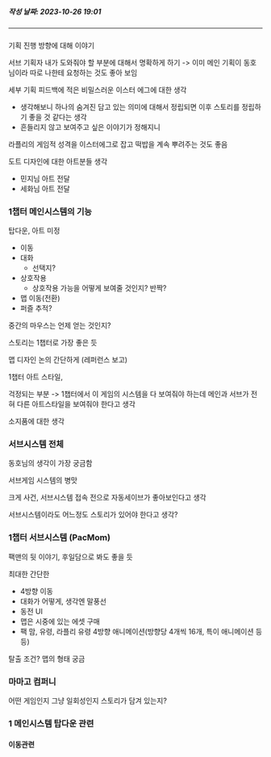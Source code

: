##### 작성 날짜: 2023-10-26 19:01
---

### 

기획 진행 방향에 대해 이야기

서브 기획자 내가 도와줘야 할 부분에 대해서 명확하게 하기 -> 이미 메인 기획이 동호님이라 따로 나한테 요청하는 것도 좋아 보임

세부 기획 피드백에 적은 비밀스러운 이스터 에그에 대한 생각

- 생각해보니 하나의 숨겨진 담고 있는 의미에 대해서 정립되면 이후 스토리를 정립하기 좋을 것 같다는 생각
- 흔들리지 않고 보여주고 싶은 이야기가 정해지니

라플리의 게임적 성격을 이스터에그로 잡고 떡밥을 계속 뿌려주는 것도 좋음

도트 디자인에 대한 아트분들 생각

- 민지님 아트 전달
- 세화님 아트 전달

### 1챕터 메인시스템의 기능

탑다운, 아트 미정

- 이동
- 대화
	- 선택지?
- 상호작용
	- 상호작용 가능을 어떻게 보여줄 것인지? 반짝?
- 맵 이동(전환)
- 퍼즐 추적?

중간의 마우스는 언제 얻는 것인지?

스토리는 1챕터로 가장 좋은 듯

맵 디자인 논의 간단하게 (레퍼런스 보고)

1챕터 아트 스타일,

걱정되는 부분 -> 1챕터에서 이 게임의 시스템을 다 보여줘야 하는데 메인과 서브가 전혀 다른 아트스타일을 보여줘야 한다고 생각

소지품에 대한 생각
### 서브시스템 전체

동호님의 생각이 가장 궁금함

서브게임 시스템의 병맛

크게 사건, 서브시스템 접속 전으로 자동세이브가 좋아보인다고 생각

서브시스템이라도 어느정도 스토리가 있어야 한다고 생각?

### 1챕터 서브시스템 (PacMom)

팩맨의 뒷 이야기, 후일담으로 봐도 좋을 듯

최대한 간단한

- 4방향 이동
- 대화가 어떻게, 생각엔 말풍선
- 동전 UI
- 맵은 시중에 있는 에셋 구매
- 팩 맘, 유령, 라플리 유령 4방향 애니메이션(방향당 4개씩 16개, 특이 애니메이션 등등)

탈출 조건? 맵의 형태 궁금

### 마마고 컴퍼니

어떤 게임인지 그냥 일회성인지 스토리가 담겨 있는지?


###  1 메인시스템 탑다운 관련

#### 이동관련

